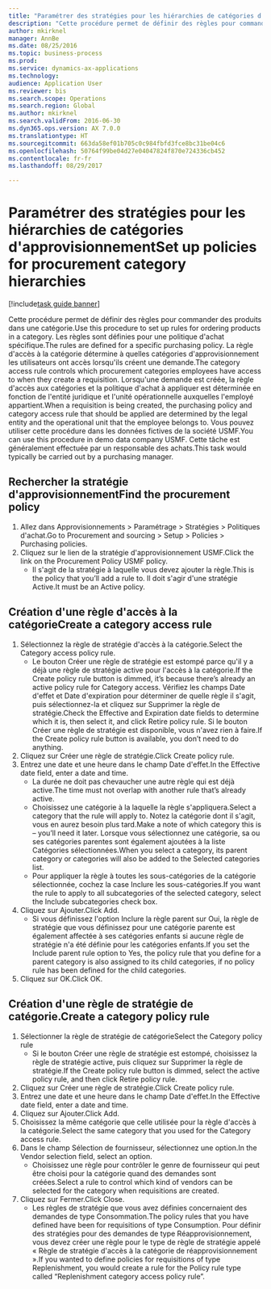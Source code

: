 ```yaml
--- 
title: "Paramétrer des stratégies pour les hiérarchies de catégories d'approvisionnement"
description: "Cette procédure permet de définir des règles pour commander des produits dans une catégorie."
author: mkirknel
manager: AnnBe
ms.date: 08/25/2016
ms.topic: business-process
ms.prod: 
ms.service: dynamics-ax-applications
ms.technology: 
audience: Application User
ms.reviewer: bis
ms.search.scope: Operations
ms.search.region: Global
ms.author: mkirknel
ms.search.validFrom: 2016-06-30
ms.dyn365.ops.version: AX 7.0.0
ms.translationtype: HT
ms.sourcegitcommit: 663da58ef01b705c0c984fbfd3fce8bc31be04c6
ms.openlocfilehash: 50764f99be04d27e04047824f870e724336cb452
ms.contentlocale: fr-fr
ms.lasthandoff: 08/29/2017

---
```

# <a name="set-up-policies-for-procurement-category-hierarchies"></a><span data-ttu-id="2a183-103">Paramétrer des stratégies pour les hiérarchies de catégories d'approvisionnement</span><span class="sxs-lookup"><span data-stu-id="2a183-103">Set up policies for procurement category hierarchies</span></span>

[!include[task guide banner](../../includes/task-guide-banner.md)]

<span data-ttu-id="2a183-104">Cette procédure permet de définir des règles pour commander des produits dans une catégorie.</span><span class="sxs-lookup"><span data-stu-id="2a183-104">Use this procedure to set up rules for ordering products in a category.</span></span> <span data-ttu-id="2a183-105">Les règles sont définies pour une politique d'achat spécifique.</span><span class="sxs-lookup"><span data-stu-id="2a183-105">The rules are defined for a specific purchasing policy.</span></span> <span data-ttu-id="2a183-106">La règle d'accès à la catégorie détermine à quelles catégories d'approvisionnement les utilisateurs ont accès lorsqu'ils créent une demande.</span><span class="sxs-lookup"><span data-stu-id="2a183-106">The category access rule controls which procurement categories employees have access to when they create a requisition.</span></span> <span data-ttu-id="2a183-107">Lorsqu'une demande est créée, la règle d'accès aux catégories et la politique d'achat à appliquer est déterminée en fonction de l'entité juridique et l'unité opérationnelle auxquelles l'employé appartient.</span><span class="sxs-lookup"><span data-stu-id="2a183-107">When a requisition is being created, the purchasing policy and category access rule that should be applied are determined by the legal entity and the operational unit that the employee belongs to.</span></span> <span data-ttu-id="2a183-108">Vous pouvez utiliser cette procédure dans les données fictives de la société USMF.</span><span class="sxs-lookup"><span data-stu-id="2a183-108">You can use this procedure in demo data company USMF.</span></span> <span data-ttu-id="2a183-109">Cette tâche est généralement effectuée par un responsable des achats.</span><span class="sxs-lookup"><span data-stu-id="2a183-109">This task would typically be carried out by a purchasing manager.</span></span>


## <a name="find-the-procurement-policy"></a><span data-ttu-id="2a183-110">Rechercher la stratégie d'approvisionnement</span><span class="sxs-lookup"><span data-stu-id="2a183-110">Find the procurement policy</span></span>
1. <span data-ttu-id="2a183-111">Allez dans Approvisionnements > Paramétrage > Stratégies > Politiques d'achat.</span><span class="sxs-lookup"><span data-stu-id="2a183-111">Go to Procurement and sourcing > Setup > Policies > Purchasing policies.</span></span>
2. <span data-ttu-id="2a183-112">Cliquez sur le lien de la stratégie d'approvisionnement USMF.</span><span class="sxs-lookup"><span data-stu-id="2a183-112">Click the link on the Procurement Policy USMF policy.</span></span>
    * <span data-ttu-id="2a183-113">Il s'agit de la stratégie à laquelle vous devez ajouter la règle.</span><span class="sxs-lookup"><span data-stu-id="2a183-113">This is the policy that you’ll add a rule to.</span></span> <span data-ttu-id="2a183-114">Il doit s'agir d'une stratégie Active.</span><span class="sxs-lookup"><span data-stu-id="2a183-114">It must be an Active policy.</span></span>  

## <a name="create-a-category-access-rule"></a><span data-ttu-id="2a183-115">Création d'une règle d'accès à la catégorie</span><span class="sxs-lookup"><span data-stu-id="2a183-115">Create a category access rule</span></span>
1. <span data-ttu-id="2a183-116">Sélectionnez la règle de stratégie d'accès à la catégorie.</span><span class="sxs-lookup"><span data-stu-id="2a183-116">Select the Category access policy rule.</span></span>
    * <span data-ttu-id="2a183-117">Le bouton Créer une règle de stratégie est estompé parce qu'il y a déjà une règle de stratégie active pour l'accès à la catégorie.</span><span class="sxs-lookup"><span data-stu-id="2a183-117">If the Create policy rule button is dimmed, it’s because there’s already an active policy rule for Category access.</span></span> <span data-ttu-id="2a183-118">Vérifiez les champs Date d'effet et Date d'expiration pour déterminer de quelle règle il s'agit, puis sélectionnez-la et cliquez sur Supprimer la règle de stratégie.</span><span class="sxs-lookup"><span data-stu-id="2a183-118">Check the Effective and Expiration date fields to determine which it is, then select it, and click Retire policy rule.</span></span> <span data-ttu-id="2a183-119">Si le bouton Créer une règle de stratégie est disponible, vous n'avez rien à faire.</span><span class="sxs-lookup"><span data-stu-id="2a183-119">If the Create policy rule button is available, you don’t need to do anything.</span></span>  
2. <span data-ttu-id="2a183-120">Cliquez sur Créer une règle de stratégie.</span><span class="sxs-lookup"><span data-stu-id="2a183-120">Click Create policy rule.</span></span>
3. <span data-ttu-id="2a183-121">Entrez une date et une heure dans le champ Date d'effet.</span><span class="sxs-lookup"><span data-stu-id="2a183-121">In the Effective date field, enter a date and time.</span></span>
    * <span data-ttu-id="2a183-122">La durée ne doit pas chevaucher une autre règle qui est déjà active.</span><span class="sxs-lookup"><span data-stu-id="2a183-122">The time must not overlap with another rule that’s already active.</span></span>  
    * <span data-ttu-id="2a183-123">Choisissez une catégorie à la laquelle la règle s'appliquera.</span><span class="sxs-lookup"><span data-stu-id="2a183-123">Select a category that the rule will apply to.</span></span> <span data-ttu-id="2a183-124">Notez la catégorie dont il s'agit, vous en aurez besoin plus tard.</span><span class="sxs-lookup"><span data-stu-id="2a183-124">Make a note of which category this is – you’ll need it later.</span></span> <span data-ttu-id="2a183-125">Lorsque vous sélectionnez une catégorie, sa ou ses catégories parentes sont également ajoutées à la liste Catégories sélectionnées.</span><span class="sxs-lookup"><span data-stu-id="2a183-125">When you select a category, its parent category or categories will also be added to the Selected categories list.</span></span>  
    * <span data-ttu-id="2a183-126">Pour appliquer la règle à toutes les sous-catégories de la catégorie sélectionnée, cochez la case Inclure les sous-catégories.</span><span class="sxs-lookup"><span data-stu-id="2a183-126">If you want the rule to apply to all subcategories of the selected category, select the Include subcategories check box.</span></span>  
4. <span data-ttu-id="2a183-127">Cliquez sur Ajouter.</span><span class="sxs-lookup"><span data-stu-id="2a183-127">Click Add.</span></span>
    * <span data-ttu-id="2a183-128">Si vous définissez l'option Inclure la règle parent sur Oui, la règle de stratégie que vous définissez pour une catégorie parente est également affectée à ses catégories enfants si aucune règle de stratégie n'a été définie pour les catégories enfants.</span><span class="sxs-lookup"><span data-stu-id="2a183-128">If you set the Include parent rule option to Yes, the policy rule that you define for a parent category is also assigned to its child categories, if no policy rule has been defined for the child categories.</span></span>  
5. <span data-ttu-id="2a183-129">Cliquez sur OK.</span><span class="sxs-lookup"><span data-stu-id="2a183-129">Click OK.</span></span>

## <a name="create-a-category-policy-rule"></a><span data-ttu-id="2a183-130">Création d'une règle de stratégie de catégorie.</span><span class="sxs-lookup"><span data-stu-id="2a183-130">Create a category policy rule</span></span>
1. <span data-ttu-id="2a183-131">Sélectionner la règle de stratégie de catégorie</span><span class="sxs-lookup"><span data-stu-id="2a183-131">Select the Category policy rule</span></span>
    * <span data-ttu-id="2a183-132">Si le bouton Créer une règle de stratégie est estompé, choisissez la règle de stratégie active, puis cliquez sur Supprimer la règle de stratégie.</span><span class="sxs-lookup"><span data-stu-id="2a183-132">If the Create policy rule button is dimmed, select the active policy rule, and then click Retire policy rule.</span></span>  
2. <span data-ttu-id="2a183-133">Cliquez sur Créer une règle de stratégie.</span><span class="sxs-lookup"><span data-stu-id="2a183-133">Click Create policy rule.</span></span>
3. <span data-ttu-id="2a183-134">Entrez une date et une heure dans le champ Date d'effet.</span><span class="sxs-lookup"><span data-stu-id="2a183-134">In the Effective date field, enter a date and time.</span></span>
4. <span data-ttu-id="2a183-135">Cliquez sur Ajouter.</span><span class="sxs-lookup"><span data-stu-id="2a183-135">Click Add.</span></span>
5. <span data-ttu-id="2a183-136">Choisissez la même catégorie que celle utilisée pour la règle d'accès à la catégorie.</span><span class="sxs-lookup"><span data-stu-id="2a183-136">Select the same category that you used for the Category access rule.</span></span>
6. <span data-ttu-id="2a183-137">Dans le champ Sélection de fournisseur, sélectionnez une option.</span><span class="sxs-lookup"><span data-stu-id="2a183-137">In the Vendor selection field, select an option.</span></span>
    * <span data-ttu-id="2a183-138">Choisissez une règle pour contrôler le genre de fournisseur qui peut être choisi pour la catégorie quand des demandes sont créées.</span><span class="sxs-lookup"><span data-stu-id="2a183-138">Select a rule to control which kind of vendors can be selected for the category when requisitions are created.</span></span>  
7. <span data-ttu-id="2a183-139">Cliquez sur Fermer.</span><span class="sxs-lookup"><span data-stu-id="2a183-139">Click Close.</span></span>
    * <span data-ttu-id="2a183-140">Les règles de stratégie que vous avez définies concernaient des demandes de type Consommation.</span><span class="sxs-lookup"><span data-stu-id="2a183-140">The policy rules that you have defined have been for requisitions of type Consumption.</span></span> <span data-ttu-id="2a183-141">Pour définir des stratégies pour des demandes de type Réapprovisionnement, vous devez créer une règle pour le type de règle de stratégie appelé « Règle de stratégie d'accès à la catégorie de réapprovisionnement ».</span><span class="sxs-lookup"><span data-stu-id="2a183-141">If you wanted to define policies for requisitions of type Replenishment, you would create a rule for the Policy rule type called “Replenishment category access policy rule”.</span></span>  


